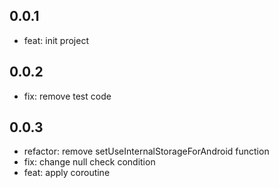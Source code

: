 ## 0.0.1

* feat: init project

## 0.0.2

* fix: remove test code

## 0.0.3

* refactor: remove setUseInternalStorageForAndroid function
* fix: change null check condition
* feat: apply coroutine